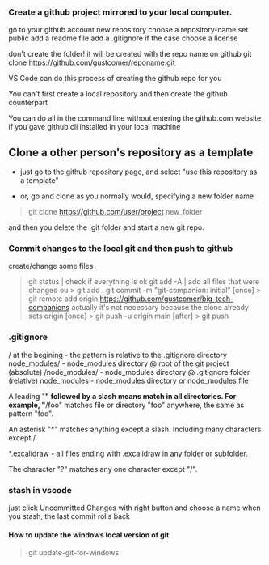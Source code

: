 ### Create a github project mirrored to your local computer.

go to your github account
new repository
choose a repository-name
set public
add a readme file
add a .gitignore if the case
choose a license

don't create the folder! it will be created with the repo name on github
git clone https://github.com/gustcomer/reponame.git


VS Code can do this process of creating the github repo for you

You can't first create a local repository and then create the github counterpart

You can do all in the command line without entering the github.com website if
you gave github cli installed in your local machine

## Clone a other person's repository as a template

- just go to the github repository page, and select "use this repository as a
template"

- or, go and clone as you normally would, specifying a new folder name
> git clone https://github.com/user/project new_folder

and then you delete the .git folder and start a new git repo.

### Commit changes to the local git and then push to github

create/change some files
> git status | check if everything is ok
> git add -A | add all files that were changed
ou > git add .
> git commit -m "git-companion: initial"
[once] > git remote add origin https://github.com/gustcomer/big-tech-companions
  actually it's not necessary because the clone already sets origin
[once] > git push -u origin main
[after] > git push

### .gitignore

/ at the begining - the pattern is relative to the .gitignore directory
node_modules/ - node_modules directory @ root of the git project (absolute)
/node_modules/ - node_modules directory @ .gitignore folder (relative)
node_modules - node_modules directory or node_modules file

A leading "**" followed by a slash means match in all directories. For example,
"**/foo" matches file or directory "foo" anywhere, the same as pattern "foo".

An asterisk "*" matches anything except a slash. Including many characters
except /.

*.excalidraw - all files ending with .excalidraw in any folder or subfolder.

The character "?" matches any one character except "/".

### stash in vscode

just click Uncommitted Changes with right button and choose a name
when you stash, the last commit rolls back

#### How to update the windows local version of git

> git update-git-for-windows